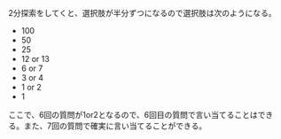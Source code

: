 2分探索をしてくと、選択肢が半分ずつになるので選択肢は次のようになる。

- 100
- 50
- 25
- 12 or 13
- 6 or 7
- 3 or 4
- 1 or 2
- 1

ここで、6回の質問が1or2となるので、6回目の質問で言い当てることはできる。また、7回の質問で確実に言い当てることができる。
